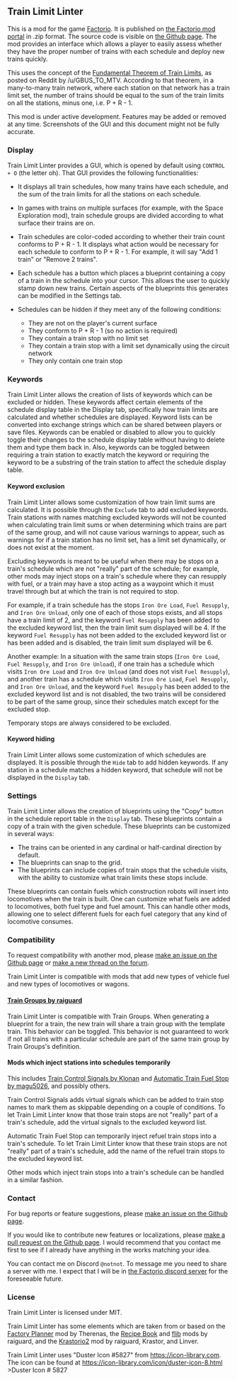 ## Train Limit Linter

This is a mod for the game [Factorio](https://factorio.com/). It is published on [the Factorio mod portal](https://mods.factorio.com/mod/train-limit-linter) in .zip format. The source code is visible on [the Github page](https://github.com/mheidal/train-limit-linter/).
The mod provides an interface which allows a player to easily assess whether they have the proper number of trains with each schedule and deploy new trains quickly.

This uses the concept of the [Fundamental Theorem of Train Limits](https://old.reddit.com/r/factorio/comments/skqzc5/a_fundamental_theorem_of_train_limits/), as posted on Reddit by /u/GBUS_TO_MTV. According to that theorem, in a many-to-many train network, where each station on that network has a train limit set, the number of trains should be equal to the sum of the train limits on all the stations, minus one, i.e. P + R - 1.

This mod is under active development. Features may be added or removed at any time. Screenshots of the GUI and this document might not be fully accurate.

### Display
Train Limit Linter provides a GUI, which is opened by default using `CONTROL + O` (the letter oh). That GUI provides the following functionalities:

- It displays all train schedules, how many trains have each schedule, and the sum of the train limits for all the stations on each schedule.

- In games with trains on multiple surfaces (for example, with the Space Exploration mod), train schedule groups are divided according to what surface their trains are on.

- Train schedules are color-coded according to whether their train count conforms to P + R - 1. It displays what action would be necessary for each schedule to conform to P + R - 1. For example, it will say "Add 1 train" or "Remove 2 trains".

- Each schedule has a button which places a blueprint containing a copy of a train in the schedule into your cursor. This allows the user to quickly stamp down new trains. Certain aspects of the blueprints this generates can be modified in the Settings tab.

- Schedules can be hidden if they meet any of the following conditions:

    - They are not on the player's current surface
    - They conform to P + R - 1 (so no action is required)
    - They contain a train stop with no limit set
    - They contain a train stop with a limit set dynamically using the circuit network
    - They only contain one train stop

### Keywords
Train Limit Linter allows the creation of lists of keywords which can be excluded or hidden. These keywords affect certain elements of the schedule display table in the Display tab, specifically how train limits are calculated and whether schedules are displayed. Keyword lists can be converted into exchange strings which can be shared between players or save files. Keywords can be enabled or disabled to allow you to quickly toggle their changes to the schedule display table without having to delete them and type them back in. Also, keywords can be toggled between requiring a train station to exactly match the keyword or requiring the keyword to be a substring of the train station to affect the schedule display table.

#### Keyword exclusion
Train Limit Linter allows some customization of how train limit sums are calculated. It is possible through the `Exclude` tab to add excluded keywords. Train stations with names matching excluded keywords will not be counted when calculating train limit sums or when determining which trains are part of the same group, and will not cause various warnings to appear, such as warnings for if a train station has no limit set, has a limit set dynamically, or does not exist at the moment.

Excluding keywords is meant to be useful when there may be stops on a train's schedule which are not "really" part of the schedule; for example, other mods may inject stops on a train's schedule where they can resupply with fuel, or a train may have a stop acting as a waypoint which it must travel through but at which the train is not required to stop.

For example, if a train schedule has the stops `Iron Ore Load`, `Fuel Resupply`, and `Iron Ore Unload`, only one of each of those stops exists, and all stops have a train limit of 2, and the keyword `Fuel Resupply` has been added to the excluded keyword list, then the train limit sum displayed will be 4. If the keyword `Fuel Resupply` has not been added to the excluded keyword list or has been added and is disabled, the train limit sum displayed will be 6.

Another example: In a situation with the same train stops (`Iron Ore Load`, `Fuel Resupply`, and `Iron Ore Unload`), if one train has a schedule which visits `Iron Ore Load` and `Iron Ore Unload` (and does not visit `Fuel Resupply`), and another train has a schedule which visits `Iron Ore Load`, `Fuel Resupply`, and `Iron Ore Unload`, and the keyword `Fuel Resupply` has been added to the excluded keyword list and is not disabled, the two trains will be considered to be part of the same group, since their schedules match except for the excluded stop.

Temporary stops are always considered to be excluded.

#### Keyword hiding
Train Limit Linter allows some customization of which schedules are displayed. It is possible through the `Hide` tab to add hidden keywords. If any station in a schedule matches a hidden keyword, that schedule will not be displayed in the `Display` tab.

### Settings
Train Limit Linter allows the creation of blueprints using the "Copy" button in the schedule report table in the `Display` tab. These blueprints contain a copy of a train with the given schedule. These blueprints can be customized in several ways:
- The trains can be oriented in any cardinal or half-cardinal direction by default.
- The blueprints can snap to the grid.
- The blueprints can include copies of train stops that the schedule visits, with the ability to customize what train limits these stops include.

These blueprints can contain fuels which construction robots will insert into locomotives when the train is built. One can customize what fuels are added to locomotives, both fuel type and fuel amount. This can handle other mods, allowing one to select different fuels for each fuel category that any kind of locomotive consumes.

### Compatibility
To request compatibility with another mod, please [make an issue on the Github page](https://github.com/mheidal/train-limit-linter/issues/new) or [make a new thread on the forum](https://mods.factorio.com/mod/train-limit-linter/discussion/new).

Train Limit Linter is compatible with mods that add new types of vehicle fuel and new types of locomotives or wagons.

#### [Train Groups by raiguard](https://mods.factorio.com/mod/TrainGroups)
Train Limit Linter is compatible with Train Groups. When generating a blueprint for a train, the new train will share a train group with the template train. This behavior can be  toggled. This behavior is not guaranteed to work if not all trains with a particular schedule are part of the same train group by Train Groups's definition.

#### Mods which inject stations into schedules temporarily
This includes [Train Control Signals by Klonan](https://mods.factorio.com/mod/Train_Control_Signals) and [Automatic Train Fuel Stop by magu5026](https://mods.factorio.com/mod/FuelTrainStop), and possibly others.

Train Control Signals adds virtual signals which can be added to train stop names to mark them as skippable depending on a couple of conditions. To let Train Limit Linter know that those train stops are not "really" part of a train's schedule, add the virtual signals to the excluded keyword list.

Automatic Train Fuel Stop can temporarily inject refuel train stops into a train's schedule. To let Train Limit Linter know that these train stops are not "really" part of a train's schedule, add the name of the refuel train stops to the excluded keyword list.

Other mods which inject train stops into a train's schedule can be handled in a similar fashion.

### Contact
For bug reports or feature suggestions, please [make an issue on the Github page](https://github.com/mheidal/train-limit-linter/issues/new). 

If you would like to contribute new features or localizations, please [make a pull request on the Github page](https://github.com/mheidal/train-limit-linter/pulls). I would recommend that you contact me first to see if I already have anything in the works matching your idea.

You can contact me on Discord `@notnot`. To message me you need to share a server with me. I expect that I will be in [the Factorio discord server](https://discord.com/invite/factorio) for the foreseeable future.

### License
Train Limit Linter is licensed under MIT.

Train Limit Linter has some elements which are taken from or based on the [Factory Planner](https://github.com/ClaudeMetz/FactoryPlanner) mod by Therenas, the [Recipe Book](https://mods.factorio.com/mod/RecipeBook) and [flib](https://mods.factorio.com/mod/flib) mods by raiguard, and the [Krastorio2](https://mods.factorio.com/mod/Krastorio2) mod by raiguard, Krastor, and Linver.

Train Limit Linter uses "Duster Icon #5827" from https://icon-library.com.
The icon can be found at https://icon-library.com/icon/duster-icon-8.html >Duster Icon # 5827
